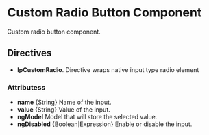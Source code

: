 # Custom Radio Button Component

Custom radio button component.

## Directives

- **lpCustomRadio**. Directive wraps native input type radio element

### Attributess

- **name** {String} Name of the input.
- **value** {String} Value of the input.
- **ngModel** Model that will store the selected value.
- **ngDisabled** {Boolean|Expression} Enable or disable the input.
